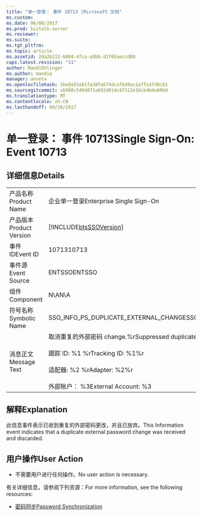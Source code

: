 ```yaml
---
title: "单一登录： 事件 10713 |Microsoft 文档"
ms.custom: 
ms.date: 06/08/2017
ms.prod: biztalk-server
ms.reviewer: 
ms.suite: 
ms.tgt_pltfrm: 
ms.topic: article
ms.assetid: 2da2b112-6884-4fca-a9b6-d1f65aeccd80
caps.latest.revision: "11"
author: MandiOhlinger
ms.author: mandia
manager: anneta
ms.openlocfilehash: 5be9a55a81fa30fa674dcaf640ac1affa3fd8c81
ms.sourcegitcommit: cb908c540d8f1a692d01dc8f313e16cb4b4e696d
ms.translationtype: MT
ms.contentlocale: zh-CN
ms.lasthandoff: 09/20/2017
---
```

# <a name="single-sign-on-event-10713"></a><span data-ttu-id="39bbb-102">单一登录： 事件 10713</span><span class="sxs-lookup"><span data-stu-id="39bbb-102">Single Sign-On: Event 10713</span></span>
## <a name="details"></a><span data-ttu-id="39bbb-103">详细信息</span><span class="sxs-lookup"><span data-stu-id="39bbb-103">Details</span></span>  
  
|||  
|-|-|  
|<span data-ttu-id="39bbb-104">产品名称</span><span class="sxs-lookup"><span data-stu-id="39bbb-104">Product Name</span></span>|<span data-ttu-id="39bbb-105">企业单一登录</span><span class="sxs-lookup"><span data-stu-id="39bbb-105">Enterprise Single Sign-On</span></span>|  
|<span data-ttu-id="39bbb-106">产品版本</span><span class="sxs-lookup"><span data-stu-id="39bbb-106">Product Version</span></span>|[!INCLUDE[btsSSOVersion](../includes/btsssoversion-md.md)]|  
|<span data-ttu-id="39bbb-107">事件 ID</span><span class="sxs-lookup"><span data-stu-id="39bbb-107">Event ID</span></span>|<span data-ttu-id="39bbb-108">10713</span><span class="sxs-lookup"><span data-stu-id="39bbb-108">10713</span></span>|  
|<span data-ttu-id="39bbb-109">事件源</span><span class="sxs-lookup"><span data-stu-id="39bbb-109">Event Source</span></span>|<span data-ttu-id="39bbb-110">ENTSSO</span><span class="sxs-lookup"><span data-stu-id="39bbb-110">ENTSSO</span></span>|  
|<span data-ttu-id="39bbb-111">组件</span><span class="sxs-lookup"><span data-stu-id="39bbb-111">Component</span></span>|<span data-ttu-id="39bbb-112">N\A</span><span class="sxs-lookup"><span data-stu-id="39bbb-112">N\A</span></span>|  
|<span data-ttu-id="39bbb-113">符号名称</span><span class="sxs-lookup"><span data-stu-id="39bbb-113">Symbolic Name</span></span>|<span data-ttu-id="39bbb-114">SSO_INFO_PS_DUPLICATE_EXTERNAL_CHANGE</span><span class="sxs-lookup"><span data-stu-id="39bbb-114">SSO_INFO_PS_DUPLICATE_EXTERNAL_CHANGE</span></span>|  
|<span data-ttu-id="39bbb-115">消息正文</span><span class="sxs-lookup"><span data-stu-id="39bbb-115">Message Text</span></span>|<span data-ttu-id="39bbb-116">取消重复的外部密码 change.%r</span><span class="sxs-lookup"><span data-stu-id="39bbb-116">Suppressed duplicate external password change.%r</span></span><br /><br /> <span data-ttu-id="39bbb-117">跟踪 ID: %1 %r</span><span class="sxs-lookup"><span data-stu-id="39bbb-117">Tracking ID: %1%r</span></span><br /><br /> <span data-ttu-id="39bbb-118">适配器: %2 %r</span><span class="sxs-lookup"><span data-stu-id="39bbb-118">Adapter: %2%r</span></span><br /><br /> <span data-ttu-id="39bbb-119">外部帐户： %3</span><span class="sxs-lookup"><span data-stu-id="39bbb-119">External Account: %3</span></span>|  
  
## <a name="explanation"></a><span data-ttu-id="39bbb-120">解释</span><span class="sxs-lookup"><span data-stu-id="39bbb-120">Explanation</span></span>  
 <span data-ttu-id="39bbb-121">此信息事件表示已收到重复的外部密码更改，并且已放弃。</span><span class="sxs-lookup"><span data-stu-id="39bbb-121">This Information event indicates that a duplicate external password change was received and discarded.</span></span>  
  
## <a name="user-action"></a><span data-ttu-id="39bbb-122">用户操作</span><span class="sxs-lookup"><span data-stu-id="39bbb-122">User Action</span></span>  
  
-   <span data-ttu-id="39bbb-123">不需要用户进行任何操作。</span><span class="sxs-lookup"><span data-stu-id="39bbb-123">No user action is necessary.</span></span>  
  
 <span data-ttu-id="39bbb-124">有关详细信息，请参阅下列资源：</span><span class="sxs-lookup"><span data-stu-id="39bbb-124">For more information, see the following resources:</span></span>  
  
-   [<span data-ttu-id="39bbb-125">密码同步</span><span class="sxs-lookup"><span data-stu-id="39bbb-125">Password Synchronization</span></span>](../core/password-synchronization2.md)